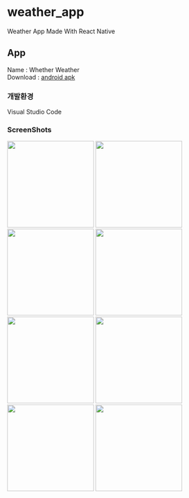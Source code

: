 # weather_app
Weather App Made With React Native

## App
Name : Whether Weather<br/>
Download : [android apk](https://expo.io/artifacts/72dd8743-6d56-44f9-b2f4-59b5790cc857)

### 개발환경
Visual Studio Code

### ScreenShots
<div>
<img width='200' src="https://user-images.githubusercontent.com/50590192/71628133-cf3f1f80-2c39-11ea-8430-69017eeab3f2.png">
<img width='200' src="https://user-images.githubusercontent.com/50590192/71628143-d9f9b480-2c39-11ea-9b59-db6194dc03e7.png">
<img width='200' src="https://user-images.githubusercontent.com/50590192/71628152-e5e57680-2c39-11ea-94b4-c6da66067bbb.png">
<img width='200' src="https://user-images.githubusercontent.com/50590192/71628156-eed64800-2c39-11ea-89d8-fb9fdedb82c5.png">
<img width='200' src="https://user-images.githubusercontent.com/50590192/71628161-fa297380-2c39-11ea-9904-f71b73cc84eb.png">
<img width='200' src="https://user-images.githubusercontent.com/50590192/71628167-01e91800-2c3a-11ea-8625-42d5463ac9d7.png">
<img width='200' src="https://user-images.githubusercontent.com/50590192/71628181-0a415300-2c3a-11ea-8e19-6edbfa2115da.png">
<img width='200' src="https://user-images.githubusercontent.com/50590192/71628186-11686100-2c3a-11ea-97a8-4f56de7b700c.png">
</div>
